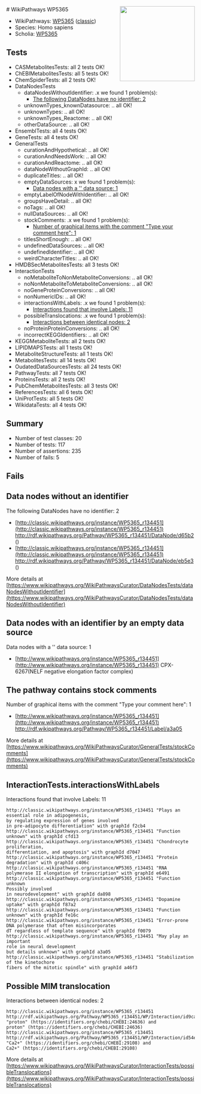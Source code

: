 <img style="float: right; width: 200px" src="https://upload.wikimedia.org/wikipedia/commons/thumb/8/83/Wplogo_with_text_500.png/640px-Wplogo_with_text_500.png" />
# WikiPathways WP5365

* WikiPathways: [WP5365](https://wikipathways.org/pathways/WP5365) ([classic](https://classic.wikipathways.org/instance/WP5365))
* Species: Homo sapiens
* Scholia: [WP5365](https://scholia.toolforge.org/wikipathways/WP5365)
## Tests
* CASMetabolitesTests: all 2 tests OK!
* ChEBIMetabolitesTests: all 5 tests OK!
* ChemSpiderTests: all 2 tests OK!
* DataNodesTests
    * dataNodesWithoutIdentifier: .x we found 1 problem(s):
        * [The following DataNodes have no identifier: 2](#d2d32fa1)
    * unknownTypes_knownDatasource: .. all OK!
    * unknownTypes: .. all OK!
    * unknownTypes_Reactome: .. all OK!
    * otherDataSource: .. all OK!
* EnsemblTests: all 4 tests OK!
* GeneTests: all 4 tests OK!
* GeneralTests
    * curationAndHypothetical: .. all OK!
    * curationAndNeedsWork: .. all OK!
    * curationAndReactome: .. all OK!
    * dataNodeWithoutGraphId: .. all OK!
    * duplicateTitles: .. all OK!
    * emptyDataSources: x we found 1 problem(s):
        * [Data nodes with a '' data source: 1](#3d121fcc)
    * emptyLabelOfNodeWithIdentifier: .. all OK!
    * groupsHaveDetail: .. all OK!
    * noTags: .. all OK!
    * nullDataSources: .. all OK!
    * stockComments: .x we found 1 problem(s):
        * [Number of graphical items with the comment "Type your comment here": 1](#6f4bfb29)
    * titlesShortEnough: .. all OK!
    * undefinedDataSources: .. all OK!
    * undefinedIdentifier: .. all OK!
    * weirdCharacterTitles: .. all OK!
* HMDBSecMetabolitesTests: all 3 tests OK!
* InteractionTests
    * noMetaboliteToNonMetaboliteConversions: .. all OK!
    * noNonMetaboliteToMetaboliteConversions: .. all OK!
    * noGeneProteinConversions: .. all OK!
    * nonNumericIDs: .. all OK!
    * interactionsWithLabels: .x we found 1 problem(s):
        * [Interactions found that involve Labels: 11](#fe97a8b9)
    * possibleTranslocations: .x we found 1 problem(s):
        * [Interactions between identical nodes: 2](#1c118207)
    * noProteinProteinConversions: .. all OK!
    * incorrectKEGGIdentifiers: .. all OK!
* KEGGMetaboliteTests: all 2 tests OK!
* LIPIDMAPSTests: all 1 tests OK!
* MetaboliteStructureTests: all 1 tests OK!
* MetabolitesTests: all 14 tests OK!
* OudatedDataSourcesTests: all 24 tests OK!
* PathwayTests: all 7 tests OK!
* ProteinsTests: all 2 tests OK!
* PubChemMetabolitesTests: all 3 tests OK!
* ReferencesTests: all 6 tests OK!
* UniProtTests: all 5 tests OK!
* WikidataTests: all 4 tests OK!


## Summary

* Number of test classes: 20
* Number of tests: 117
* Number of assertions: 235
* Number of fails: 5

## Fails

<a name="d2d32fa1" />

## Data nodes without an identifier

The following DataNodes have no identifier: 2

* [http://classic.wikipathways.org/instance/WP5365_r134451](http://classic.wikipathways.org/instance/WP5365_r134451) http://rdf.wikipathways.org/Pathway/WP5365_r134451/DataNode/d65b2 ()
* [http://classic.wikipathways.org/instance/WP5365_r134451](http://classic.wikipathways.org/instance/WP5365_r134451) http://rdf.wikipathways.org/Pathway/WP5365_r134451/DataNode/eb5e3 ()


More details at [https://www.wikipathways.org/WikiPathwaysCurator/DataNodesTests/dataNodesWithoutIdentifier](https://www.wikipathways.org/WikiPathwaysCurator/DataNodesTests/dataNodesWithoutIdentifier)

<a name="3d121fcc" />

## Data nodes with an identifier by an empty data source

Data nodes with a '' data source: 1

* [http://www.wikipathways.org/instance/WP5365_r134451](http://www.wikipathways.org/instance/WP5365_r134451) CPX-6267(NELF negative elongation factor complex)


<a name="6f4bfb29" />

## The pathway contains stock comments

Number of graphical items with the comment "Type your comment here": 1

* [http://www.wikipathways.org/instance/WP5365_r134451](http://www.wikipathways.org/instance/WP5365_r134451) http://rdf.wikipathways.org/Pathway/WP5365_r134451/Label/a3a05


More details at [https://www.wikipathways.org/WikiPathwaysCurator/GeneralTests/stockComments](https://www.wikipathways.org/WikiPathwaysCurator/GeneralTests/stockComments)

<a name="fe97a8b9" />

## InteractionTests.interactionsWithLabels

Interactions found that involve Labels: 11
```
http://classic.wikipathways.org/instance/WP5365_r134451 "Plays an essential role in adipogenesis, 
by regulating expression of genes involved
in pre-adipocyte differentiation" with graphId f2cb4
http://classic.wikipathways.org/instance/WP5365_r134451 "Function unknown" with graphId cfd13
http://classic.wikipathways.org/instance/WP5365_r134451 "Chondrocyte proliferation, 
differentiation, and apoptosis" with graphId d7047
http://classic.wikipathways.org/instance/WP5365_r134451 "Protein degradation" with graphId c406c
http://classic.wikipathways.org/instance/WP5365_r134451 "RNA polymerase II elongation of transcription" with graphId e6491
http://classic.wikipathways.org/instance/WP5365_r134451 "Function unknown
Possibly involved 
in neurodevelopment" with graphId da898
http://classic.wikipathways.org/instance/WP5365_r134451 "Dopamine uptake" with graphId f87a2
http://classic.wikipathways.org/instance/WP5365_r134451 "Function unknown" with graphId fe16c
http://classic.wikipathways.org/instance/WP5365_r134451 "Error-prone DNA polymerase that often misincorporates
dT regardless of template sequence" with graphId f0079
http://classic.wikipathways.org/instance/WP5365_r134451 "May play an important 
role in neural development
but details unknown" with graphId a3a05
http://classic.wikipathways.org/instance/WP5365_r134451 "Stabilization of the kinetochore
fibers of the mitotic spindle" with graphId a46f3
```

<a name="1c118207" />

## Possible MIM translocation

Interactions between identical nodes: 2
```
http://classic.wikipathways.org/instance/WP5365_r134451 http://rdf.wikipathways.org/Pathway/WP5365_r134451/WP/Interaction/id9cafefc4 "proton" (https://identifiers.org/chebi/CHEBI:24636) and 
proton" (https://identifiers.org/chebi/CHEBI:24636)
http://classic.wikipathways.org/instance/WP5365_r134451 http://rdf.wikipathways.org/Pathway/WP5365_r134451/WP/Interaction/id54eb07a9 "Ca2+" (https://identifiers.org/chebi/CHEBI:29108) and 
Ca2+" (https://identifiers.org/chebi/CHEBI:29108)
```

More details at [https://www.wikipathways.org/WikiPathwaysCurator/InteractionTests/possibleTranslocations](https://www.wikipathways.org/WikiPathwaysCurator/InteractionTests/possibleTranslocations)

